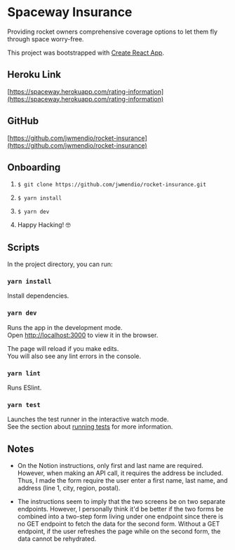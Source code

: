 # Spaceway Insurance
Providing rocket owners comprehensive coverage options to let them fly through space worry-free.

This project was bootstrapped with [Create React App](https://github.com/facebook/create-react-app).

## Heroku Link
[https://spaceway.herokuapp.com/rating-information](https://spaceway.herokuapp.com/rating-information)

## GitHub
[https://github.com/jwmendio/rocket-insurance](https://github.com/jwmendio/rocket-insurance)

## Onboarding

1. `$ git clone https://github.com/jwmendio/rocket-insurance.git`

2. `$ yarn install`

3. `$ yarn dev`

4. Happy Hacking! 🤓

## Scripts

In the project directory, you can run:

### `yarn install`

Install dependencies.

### `yarn dev`

Runs the app in the development mode.<br />
Open [http://localhost:3000](http://localhost:3000) to view it in the browser.

The page will reload if you make edits.<br />
You will also see any lint errors in the console.

### `yarn lint`

Runs ESlint.

### `yarn test`

Launches the test runner in the interactive watch mode.<br />
See the section about [running tests](https://facebook.github.io/create-react-app/docs/running-tests) for more information.

## Notes

- On the Notion instructions, only first and last name are required. However, when making an API call, it requires the address be included. Thus, I made the form require the user enter a first name, last name, and address (line 1, city, region, postal).

- The instructions seem to imply that the two screens be on two separate endpoints. However, I personally think it'd be better if the two forms be combined into a two-step form living under one endpoint since there is no GET endpoint to fetch the data for the second form. Without a GET endpoint, if the user refreshes the page while on the second form, the data cannot be rehydrated.
